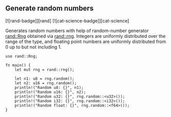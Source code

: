 ## Generate random numbers

[![rand-badge]][rand] [![cat-science-badge]][cat-science]

Generates random numbers with help of random-number generator [rand::Rng](https://docs.rs/rand/*/rand/trait.Rng.html) obtained via [rand::rng](https://docs.rs/rand/*/rand/fn.rng.html). 
Integers are uniformly distributed over the range of the type, and floating point numbers are uniformly distributed from 0 up to but not including 1.

```rust,edition2024
use rand::Rng;

fn main() {
    let mut rng = rand::rng();

    let n1: u8 = rng.random();
    let n2: u16 = rng.random();
    println!("Random u8: {}", n1);
    println!("Random u16: {}", n2);
    println!("Random u32: {}", rng.random::<u32>());
    println!("Random i32: {}", rng.random::<i32>());
    println!("Random float: {}", rng.random::<f64>());
}
```

